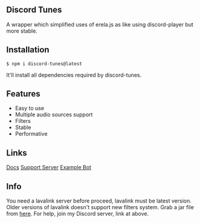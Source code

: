 ## Discord Tunes
A wrapper which simplified uses of erela.js as like using discord-player but more stable.

## Installation
```
$ npm i discord-tunes@latest
```
It'll install all dependencies required by discord-tunes.

## Features
- Easy to use
- Multiple audio sources support
- Filters
- Stable
- Performative

## Links
[Docs]()
[Support Server](https://discord.gg/3JCCHjv6ZK)
[Example Bot]()

## Info
You need a lavalink server before proceed, lavalink must be latest version. Older versions of lavalink doesn't support new filters system. Grab a jar file from [here](https://github.com/freyacodes/Lavalink/releases). For help, join my Discord server, link at above.
